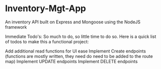 # Inventory-Mgt-App
An inventory API built on Express and Mongoose using the NodeJS framework

Immediate Todo's:
So much to do, so little time to do so. Here is a quick list of todos to make this a functional project:

Add additional read functions for UI ease
Implement Create endpoints (functions are mostly written, they need do need to be added to the route map)
Implement UPDATE endpoints 
Implement DELETE endpoints
